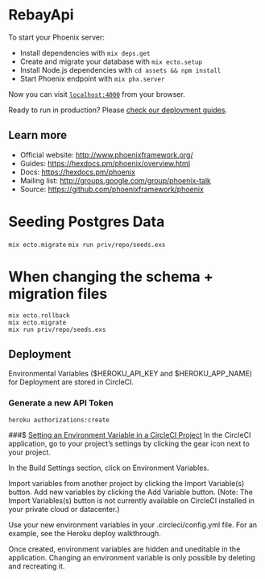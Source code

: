 # RebayApi

To start your Phoenix server:

  * Install dependencies with `mix deps.get`
  * Create and migrate your database with `mix ecto.setup`
  * Install Node.js dependencies with `cd assets && npm install`
  * Start Phoenix endpoint with `mix phx.server`

Now you can visit [`localhost:4000`](http://localhost:4000) from your browser.

Ready to run in production? Please [check our deployment guides](https://hexdocs.pm/phoenix/deployment.html).

## Learn more

  * Official website: http://www.phoenixframework.org/
  * Guides: https://hexdocs.pm/phoenix/overview.html
  * Docs: https://hexdocs.pm/phoenix
  * Mailing list: http://groups.google.com/group/phoenix-talk
  * Source: https://github.com/phoenixframework/phoenix

# Seeding Postgres Data
`mix ecto.migrate`
`mix run priv/repo/seeds.exs`

# When changing the schema + migration files
```
mix ecto.rollback
mix ecto.migrate
mix run priv/repo/seeds.exs
```

## Deployment
Environmental Variables ($HEROKU_API_KEY and $HEROKU_APP_NAME) for Deployment are stored in CircleCI.

### Generate a new API Token
`heroku authorizations:create`

###$ [Setting an Environment Variable in a CircleCI Project](https://circleci.com/docs/2.0/env-vars/#setting-an-environment-variable-in-a-project)
In the CircleCI application, go to your project’s settings by clicking the gear icon next to your project.

In the Build Settings section, click on Environment Variables.

Import variables from another project by clicking the Import Variable(s) button. Add new variables by clicking the Add Variable button. (Note: The Import Variables(s) button is not currently available on CircleCI installed in your private cloud or datacenter.)

Use your new environment variables in your .circleci/config.yml file. For an example, see the Heroku deploy walkthrough.

Once created, environment variables are hidden and uneditable in the application. Changing an environment variable is only possible by deleting and recreating it.

